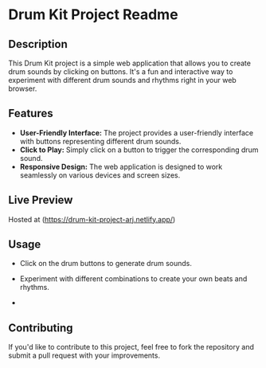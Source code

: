# Drum Kit Project Readme

## Description
This Drum Kit project is a simple web application that allows you to create drum sounds by clicking on buttons. It's a fun and interactive way to experiment with different drum sounds and rhythms right in your web browser.

## Features
- **User-Friendly Interface:** The project provides a user-friendly interface with buttons representing different drum sounds.
- **Click to Play:** Simply click on a button to trigger the corresponding drum sound.
- **Responsive Design:** The web application is designed to work seamlessly on various devices and screen sizes.

## Live Preview
Hosted at (https://drum-kit-project-arj.netlify.app/)

## Usage
- Click on the drum buttons to generate drum sounds.
- Experiment with different combinations to create your own beats and rhythms.

- 
## Contributing
If you'd like to contribute to this project, feel free to fork the repository and submit a pull request with your improvements.




